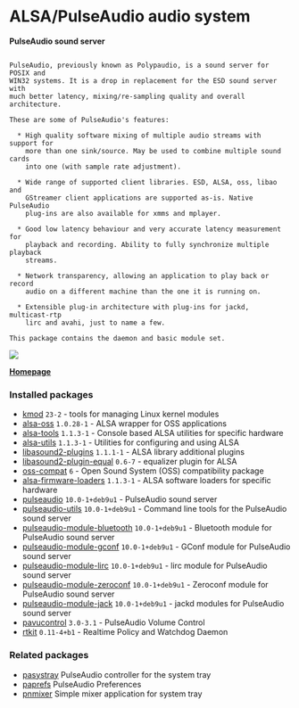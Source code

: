 # ALSA/PulseAudio audio system

__PulseAudio sound server__

```

PulseAudio, previously known as Polypaudio, is a sound server for POSIX and
WIN32 systems. It is a drop in replacement for the ESD sound server with
much better latency, mixing/re-sampling quality and overall architecture.

These are some of PulseAudio's features:

  * High quality software mixing of multiple audio streams with support for
    more than one sink/source. May be used to combine multiple sound cards
    into one (with sample rate adjustment).

  * Wide range of supported client libraries. ESD, ALSA, oss, libao and
    GStreamer client applications are supported as-is. Native PulseAudio
    plug-ins are also available for xmms and mplayer.

  * Good low latency behaviour and very accurate latency measurement for
    playback and recording. Ability to fully synchronize multiple playback
    streams.

  * Network transparency, allowing an application to play back or record
    audio on a different machine than the one it is running on.

  * Extensible plug-in architecture with plug-ins for jackd, multicast-rtp
    lirc and avahi, just to name a few.

This package contains the daemon and basic module set.

```

[![](https://screenshots.debian.net/thumbnail-with-version/pavucontrol/9001)](https://screenshots.debian.net/screenshot-with-version/pavucontrol/9001)



**[Homepage](http://www.pulseaudio.org)**

### Installed packages

* [kmod](https://packages.debian.org/stretch/kmod) `23-2` - tools for managing Linux kernel modules
* [alsa-oss](https://packages.debian.org/stretch/alsa-oss) `1.0.28-1` - ALSA wrapper for OSS applications
* [alsa-tools](https://packages.debian.org/stretch/alsa-tools) `1.1.3-1` - Console based ALSA utilities for specific hardware
* [alsa-utils](https://packages.debian.org/stretch/alsa-utils) `1.1.3-1` - Utilities for configuring and using ALSA
* [libasound2-plugins](https://packages.debian.org/stretch/libasound2-plugins) `1.1.1-1` - ALSA library additional plugins
* [libasound2-plugin-equal](https://packages.debian.org/stretch/libasound2-plugin-equal) `0.6-7` - equalizer plugin for ALSA
* [oss-compat](https://packages.debian.org/stretch/oss-compat) `6` - Open Sound System (OSS) compatibility package
* [alsa-firmware-loaders](https://packages.debian.org/stretch/alsa-firmware-loaders) `1.1.3-1` - ALSA software loaders for specific hardware
* [pulseaudio](https://packages.debian.org/stretch/pulseaudio) `10.0-1+deb9u1` - PulseAudio sound server
* [pulseaudio-utils](https://packages.debian.org/stretch/pulseaudio-utils) `10.0-1+deb9u1` - Command line tools for the PulseAudio sound server
* [pulseaudio-module-bluetooth](https://packages.debian.org/stretch/pulseaudio-module-bluetooth) `10.0-1+deb9u1` - Bluetooth module for PulseAudio sound server
* [pulseaudio-module-gconf](https://packages.debian.org/stretch/pulseaudio-module-gconf) `10.0-1+deb9u1` - GConf module for PulseAudio sound server
* [pulseaudio-module-lirc](https://packages.debian.org/stretch/pulseaudio-module-lirc) `10.0-1+deb9u1` - lirc module for PulseAudio sound server
* [pulseaudio-module-zeroconf](https://packages.debian.org/stretch/pulseaudio-module-zeroconf) `10.0-1+deb9u1` - Zeroconf module for PulseAudio sound server
* [pulseaudio-module-jack](https://packages.debian.org/stretch/pulseaudio-module-jack) `10.0-1+deb9u1` - jackd modules for PulseAudio sound server
* [pavucontrol](https://packages.debian.org/stretch/pavucontrol) `3.0-3.1` - PulseAudio Volume Control
* [rtkit](https://packages.debian.org/stretch/rtkit) `0.11-4+b1` - Realtime Policy and Watchdog Daemon

### Related packages

 * [pasystray](https://packages.debian.org/stretch/pasystray) PulseAudio controller for the system tray
 * [paprefs](https://packages.debian.org/stretch/paprefs) PulseAudio Preferences
 * [pnmixer](https://packages.debian.org/stretch/pnmixer) Simple mixer application for system tray
